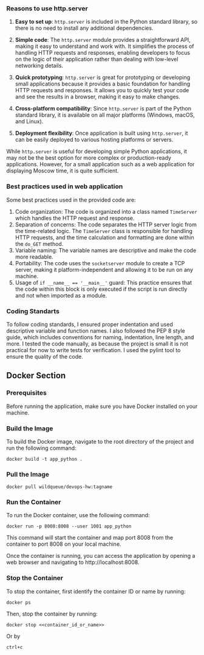 ### Reasons to use http.server


1. **Easy to set up**: `http.server` is included in the Python standard library, so there is no need to install any additional dependencies. 

2. **Simple code**: The `http.server` module provides a straightforward API, making it easy to understand and work with. It simplifies the process of handling HTTP requests and responses, enabling developers to focus on the logic of their application rather than dealing with low-level networking details.

3. **Quick prototyping**: `http.server` is great for prototyping or developing small applications because it provides a basic foundation for handling HTTP requests and responses. It allows you to quickly test your code and see the results in a browser, making it easy to make changes.

4. **Cross-platform compatibility**: Since `http.server` is part of the Python standard library, it is available on all major platforms (Windows, macOS, and Linux).

5. **Deployment flexibility**: Once application is built using `http.server`, it can be easily deployed to various hosting platforms or servers. 

While `http.server` is useful for developing simple Python applications, it may not be the best option for more complex or production-ready applications. However, for a small application such as a web application for displaying Moscow time, it is quite sufficient.

### Best practices used in web application

Some best practices used in the provided code are:

1. Code organization: The code is organized into a class named `TimeServer` which handles the HTTP request and response.
2. Separation of concerns: The code separates the HTTP server logic from the time-related logic. The `TimeServer` class is responsible for handling HTTP requests, and the time calculation and formatting are done within the `do_GET` method.
3. Variable naming: The variable names are descriptive and make the code more readable. 
4. Portability: The code uses the `socketserver` module to create a TCP server, making it platform-independent and allowing it to be run on any machine.
5. Usage of `if __name__ == '__main__'` guard: This practice ensures that the code within this block is only executed if the script is run directly and not when imported as a module.


### Coding Standarts

To follow coding standards, I ensured proper indentation and used descriptive variable and function names. I also followed the PEP 8 style guide, which includes conventions for naming, indentation, line length, and more. I tested the code manually, as because the project is small it is not practical for now to write tests for verification. I used the pylint tool to ensure the quality of the code.


## Docker Section

### Prerequisites
Before running the application, make sure you have Docker installed on your machine.

### Build the Image
To build the Docker image, navigate to the root directory of the project and run the following command:

```
docker build -t app_python .
```

### Pull the Image

```
docker pull wildqueue/devops-hw:tagname
```


### Run the Container
To run the Docker container, use the following command:

```
docker run -p 8008:8008 --user 1001 app_python
```


This command will start the container and map port 8008 from the container to port 8008 on your local machine.

Once the container is running, you can access the application by opening a web browser and navigating to http://localhost:8008.

### Stop the Container
To stop the container, first identify the container ID or name by running:

```
docker ps
```


Then, stop the container by running:

```
docker stop <<container_id_or_name>>
```

Or by 

```
ctrl+c
```